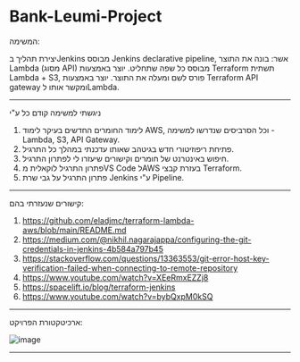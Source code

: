 # Bank-Leumi-Project
המשימה:

יצירת תהליך בJenkins מבוסס Jenkins declarative pipeline, אשר:
בונה את התוצר  Lambda (מסוג API) מבוסס כל שפה שתחליט.
יוצר באמצעות Terraform תשתית Lambda + S3, פורס לשם ומעלה את התוצר.
יוצר באמצעות Terraform API gateway ומקשר אותו לLambda.

---------------------------------------------------------------------------------------------------------------------------------------------------------------------------------------------------------------------

ניגשתי למשימה קודם כל ע"י
1. לימוד החומרים החדשים בעיקר לימוד AWS, וכל הסרביסים שנדרשו למשימה - Lambda, S3, API Gateway.
2. פתיחת ריפוזיטורי חדש בגיטהב שאותו עדכנתי במהלך כל התרגיל.
3. חיפוש באינטרנט של חומרים וקישורים שיעזרו לי לפתרון התרגיל.
4. פתרון התרגיל לוקאלית מVS Code לAWS בעזרת קבצי Terraform.
5. פתרון התרגיל על גבי שרת Jenkins ע"י Pipeline.

---------------------------------------------------------------------------------------------------------------------------------------------------------------------------------------------------------------------

קישורים שנעזרתי בהם:
1. https://github.com/eladjmc/terraform-lambda-aws/blob/main/README.md
2. https://medium.com/@nikhil.nagarajappa/configuring-the-git-credentials-in-jenkins-4b584a797b45
3. https://stackoverflow.com/questions/13363553/git-error-host-key-verification-failed-when-connecting-to-remote-repository
4. https://www.youtube.com/watch?v=XEeRmxEZZj8
5. https://spacelift.io/blog/terraform-jenkins
6. https://www.youtube.com/watch?v=bybQxpM0kSQ

---------------------------------------------------------------------------------------------------------------------------------------------------------------------------------------------------------------------

ארכיטקטורת הפרויקט:

![image](https://github.com/leahmontag/Bank-Leumi-Project/assets/89600755/4ca55932-2309-4cec-95e5-61b8091d6d09)

---------------------------------------------------------------------------------------------------------------------------------------------------------------------------------------------------------------------
